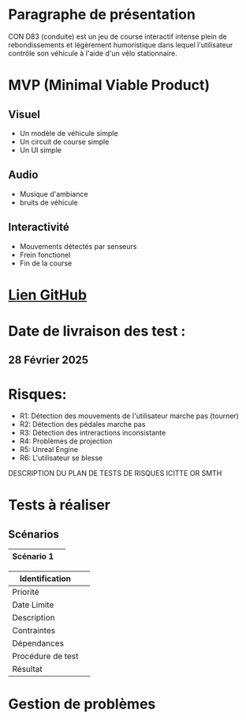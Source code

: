 # Paragraphe de présentation


CON D83 (conduite) est un jeu de course interactif intense plein de rebondissements et légèrement humoristique dans lequel l'utilisateur contrôle son véhicule à l'aide d'un vélo stationnaire.

# MVP (Minimal Viable Product)

## Visuel

- Un modèle de véhicule simple
- Un circuit de course simple
- Un UI simple

## Audio

- Musique d'ambiance
- bruits de véhicule

## Interactivité

- Mouvements détectés par senseurs
- Frein fonctionel
- Fin de la course


# [Lien GitHub](https://github.com/GearShift-Games/CON-D83/tree/main)

# Date de livraison des test :

## 28 Février 2025

# Risques:

- R1: Détection des mouvements de l'utilisateur marche pas (tourner)
- R2: Détection des pédales marche pas
- R3: Détection des intreractions inconsistante
- R4: Problèmes de projection
- R5: Unreal Engine
- R6: L'utilisateur se blesse

DESCRIPTION DU PLAN DE TESTS DE RISQUES ICITTE OR SMTH

# Tests à réaliser
## Scénarios

| Scénario 1 |   |
|------------|---|

| Identification    |   |
|-------------------|---|
| Priorité          |   |
| Date Limite       |   |
| Description       |   |
| Contraintes       |   |
| Dépendances       |   |
| Procédure de test |   |
| Résultat          |   |

# Gestion de problèmes